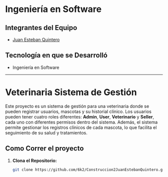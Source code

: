 # Ingeniería en Software
## Integrantes del Equipo
- [Juan Esteban Quintero](https://github.com/6k2)
## Tecnología en que se Desarrolló
- Ingeniería en Software
---

# Veterinaria Sistema de Gestión
Este proyecto es un sistema de gestión para una veterinaria donde se pueden registrar usuarios, mascotas y su historial clínico. Los usuarios pueden tener cuatro roles diferentes: **Admin**, **User**, **Veterinario** y **Seller**, cada uno con diferentes permisos dentro del sistema. Además, el sistema permite gestionar los registros clínicos de cada mascota, lo que facilita el seguimiento de su salud y tratamientos.

## Como Correr el proyecto
1. **Clona el Repositorio:**
   ```bash
   git clone https://github.com/6k2/Construccion2JuanEstebanQuintero.git
